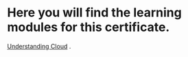 # Here you will find the learning modules for this certificate.

[Understanding Cloud](https://learn.microsoft.com/api/achievements/share/es-es/AbrahamJimenezReyes-6598/HYZPF638?sharingId=7F188E6B15A94719) .
